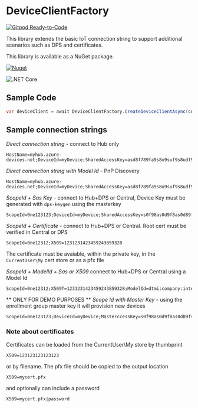 # DeviceClientFactory

[![Gitpod Ready-to-Code](https://img.shields.io/badge/Gitpod-Ready--to--Code-blue?logo=gitpod)](https://gitpod.io/#https://github.com/ridomin/DeviceClientFactory)

This library extends the basic IoT connection string to support additional scenarios such as DPS and certificates.

This library is available as a NuGet package.

[![Nuget](https://img.shields.io/nuget/vpre/Rido.DeviceClientFactory?style=flat-square)](https://www.nuget.org/packages/Rido.DeviceClientFactory)

![.NET Core](https://github.com/ridomin/DeviceClientFactory/workflows/.NET%20Core/badge.svg)

## Sample Code

```cs
var deviceClient = await DeviceClientFactory.CreateDeviceClientAsync(connectionString, logger, modelId);
```

## Sample connection strings

*Direct connection string* - connect to Hub only

```text
HostName=myhub.azure-devices.net;DeviceId=myDevice;SharedAccessKey=asd8f789fa9s8u9suf9s8udf9as8uf8d
```

*Direct connection string with Model Id* - PnP Discovery

```text
HostName=myhub.azure-devices.net;DeviceId=myDevice;SharedAccessKey=asd8f789fa9s8u9suf9s8udf9as8uf8d;ModelId=dtmi:company:interface;1
```

*ScopeId + Sas Key* - connect to Hub+DPS or Central, Device Key must be generated with `dps-keygen` using the masterkey

```text
ScopeId=0ne123123;DeviceId=myDevice;SharedAccessKey=s0f98as0d9f8as0d89fsa0d89f0asd89fsadf
```

*ScopeId + Certificate* - connect to Hub+DPS or Central. Root cert must be verified in Central or DPS

```text
ScopeId=0ne12312;X509=1231231423459243859328
```

The certificate must be avaiable, within the private key, in the `CurrentUser\My` cert store or as a pfx file

*ScopeId + ModelId + Sas or X509* connect to Hub+DPS or Central using a Model Id

```text
ScopeId=0ne12312;X509T=1231231423459243859328;ModelId=dtmi:company:interface;1
```

** ONLY FOR DEMO PURPOSES **
*Scope Id with Master Key* - using the enrollment group master key it will provision new devices

```text
ScopeId=0ne123123;DeviceId=myDevice;MasterccessKey=s0f98as0d9f8as0d89fsa0d89f0asd89fsadf
```

### Note about certificates

Certificates can be loaded from the CurrentUser\My store by thumbprint

```text
X509=123123123123123
```

or by filename. The pfx file should be copied to the output location

```text
X509=mycert.pfx
```

and optionally can include a password

```text
X509=mycert.pfx|password
```
